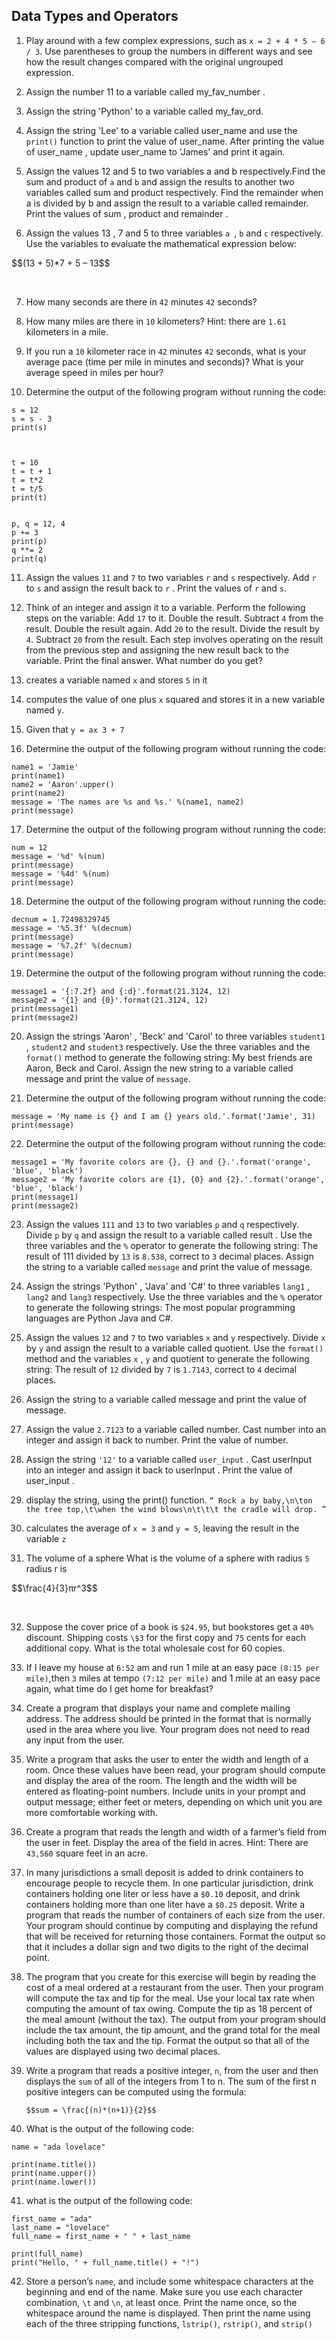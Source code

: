 ## Data Types and Operators


1. Play around with a few complex expressions, such as `x = 2 + 4 * 5 – 6 / 3`. Use parentheses to group the numbers in different ways and see how the result changes compared with the original ungrouped expression.

2. Assign the number 11 to a variable called my_fav_number .

3. Assign the string 'Python' to a variable called my_fav_ord.

4. Assign the string 'Lee' to a variable called user_name and use the `print()` function to print the value of user_name. After printing the value of user_name , update user_name to 'James' and print it again.

5. Assign the values 12 and 5 to two variables a and b respectively.Find the sum and product of `a` and `b` and assign the results to another two variables called sum and product respectively. Find the remainder when a is divided by b and assign the result to a variable called remainder. Print the values of sum , product and remainder .

6. Assign the values 13 , 7 and 5 to three variables `a `, `b` and `c` respectively. Use the variables to evaluate the mathematical expression below:

<p>$$(13 + 5)*7 + 5 – 13$$</p>
<br/>

7. How many seconds are there in `42` minutes `42` seconds?

8. How many miles are there in `10` kilometers? Hint: there are `1.61` kilometers in a mile.

9. If you run a `10` kilometer race in `42` minutes `42` seconds, what is your average pace (time per mile in minutes and seconds)? What is your average speed in miles per hour?

10. Determine the output of the following program without running the code:

```
s = 12 
s = s - 3
print(s)



t = 10 
t = t + 1 
t = t*2
t = t/5 
print(t)


p, q = 12, 4 
p += 3 
print(p) 
q **= 2 
print(q)
```

11. Assign the values `11` and `7` to two variables `r` and `s` respectively. Add `r` to `s` and assign the result back to `r` . Print the values of `r` and `s`.

12. Think of an integer and assign it to a variable. Perform the following steps on the variable:
Add `17` to it.
Double the result.
Subtract `4` from the result.
Double the result again.
Add `20` to the result.
Divide the result by `4`.
Subtract `20` from the result.
Each step involves operating on the result from the previous step and assigning the new result back to the variable.
Print the final answer. What number do you get?

13. creates a variable named `x` and stores `5` in it

14. computes the value of one plus `x` squared and stores it in a new variable named `y`.

15. Given that `y = ax 3 + 7`

16. Determine the output of the following program without running the code:
```
name1 = 'Jamie'
print(name1)
name2 = 'Aaron'.upper()
print(name2)
message = 'The names are %s and %s.' %(name1, name2)
print(message)
```

17. Determine the output of the following program without running the code:
```
num = 12
message = '%d' %(num)
print(message)
message = '%4d' %(num)
print(message) 
```

18. Determine the output of the following program without running the code:
```
decnum = 1.72498329745
message = '%5.3f' %(decnum)
print(message)
message = '%7.2f' %(decnum)
print(message)
```

19. Determine the output of the following program without running the code:
```
message1 = '{:7.2f} and {:d}'.format(21.3124, 12)
message2 = '{1} and {0}'.format(21.3124, 12)
print(message1)
print(message2)
```

20. Assign the strings 'Aaron' , 'Beck' and 'Carol' to three variables `student1` , `student2` and `student3` respectively.
Use the three variables and the `format()` method to generate the following string:
My best friends are Aaron, Beck and Carol.
Assign the new string to a variable called message and print the value of `message`.

21. Determine the output of the following program without running the code:
```
message = 'My name is {} and I am {} years old.'.format('Jamie', 31)
print(message) 
```

22. Determine the output of the following program without running the code:
```
message1 = 'My favorite colors are {}, {} and {}.'.format('orange', 'blue', 'black')
message2 = 'My favorite colors are {1}, {0} and {2}.'.format('orange', 'blue', 'black')
print(message1)
print(message2)
```

23. Assign the values `111` and `13` to two variables `p` and `q` respectively.
Divide `p` by `q` and assign the result to a variable called result .
Use the three variables and the `%` operator to generate the following string:
The result of 111 divided by `13` is `8.538`, correct to `3` decimal places.
Assign the string to a variable called `message` and print the value of message.


24. Assign the strings 'Python' , 'Java' and 'C#' to three variables `lang1` , `lang2` and `lang3` respectively. Use the three variables and the `%` operator to generate the following strings: The most popular programming languages are Python Java and C#.

25. Assign the values `12` and `7` to two variables `x` and `y` respectively.
Divide `x` by `y` and assign the result to a variable called quotient.
Use the `format()` method and the variables `x` , `y` and quotient to generate the following string:
The result of `12` divided by `7` is `1.7143`, correct to `4` decimal places.

26. Assign the string to a variable called message and print the value of message.

27. Assign the value `2.7123` to a variable called number. Cast number into an integer and assign it back to number. Print the value of number.

28. Assign the string `'12'` to a variable called `user_input` . Cast userInput into an integer and assign it back to userInput . Print the value of user_input .

29. display the string, using the print() function. ` “ Rock a by baby,\n\ton the tree top,\t\when the wind blows\n\t\t\t the cradle will drop. ” `

30. calculates the average of `x = 3` and `y = 5`, leaving the result in the variable `z`

31. The volume of a sphere What is the volume of a sphere with radius `5` radius r is 
<p>$$\frac{4}{3}πr^3$$ </p> 

<br/>

32. Suppose the cover price of a book is `$24.95`, but bookstores get a `40%` discount. Shipping costs `\$3` for the first copy and `75` cents for each additional copy. What is the total wholesale cost for 60 copies.


33. If I leave my house at `6:52` am and run 1 mile at an easy pace `(8:15 per mile)`,then `3` miles at tempo `(7:12 per mile)` and 1 mile at an easy pace again, what time do I get home for breakfast?


34. Create a program that displays your name and complete mailing address. The address should be printed in the format that is normally used in the area where you live. Your program does not need to read any input from the user.


35. Write a program that asks the user to enter the width and length of a room. Once these values have been read, your program should compute and display the area of the room. The length and the width will be entered as floating-point numbers. Include units in your prompt and output message; either feet or meters, depending on which unit you are more comfortable working with.

36. Create a program that reads the length and width of a farmer’s field from the user in feet. Display the area of the field in acres. Hint: There are `43,560` square feet in an acre.


37. In many jurisdictions a small deposit is added to drink containers to encourage people to recycle them. In one particular jurisdiction, drink containers holding one liter or less have a `$0.10` deposit, and drink containers holding more than one liter have a `$0.25` deposit. Write a program that reads the number of containers of each size from the user. Your program should continue by computing and displaying the refund that will be received for returning those containers. Format the output so that it includes a dollar sign and two digits to the right of the decimal point.


38. The program that you create for this exercise will begin by reading the cost of a meal ordered at a restaurant from the user. Then your program will compute the tax and tip for the meal. Use your local tax rate when computing the amount of tax owing. Compute the tip as 18 percent of the meal amount (without the tax). The output from your program should include the tax amount, the tip amount, and the grand total for the meal including both the tax and the tip. Format the output so that all of the values are displayed using two decimal places.

39. Write a program that reads a positive integer, `n`, from the user and then displays the `sum` of all of the integers from 1 to n. The sum of the first n positive integers can be computed using the formula: <p>`$$sum = \frac{(n)*(n+1)}{2}$$`</p>

40. What is the output of the following code:
```
name = "ada lovelace"

print(name.title())
print(name.upper())
print(name.lower())
```
41. what is the output of the following code:
```
first_name = "ada"
last_name = "lovelace"
full_name = first_name + " " + last_name

print(full_name)
print("Hello, " + full_name.title() + "!")
```
42. Store a person’s `name`, and include some whitespace 
characters at the beginning and end of the name. Make sure you use each 
character combination, `\t` and `\n`, at least once.
Print the name once, so the whitespace around the name is displayed.
Then print the name using each of the three stripping functions, `lstrip()`, 
`rstrip()`, and `strip()`
 


